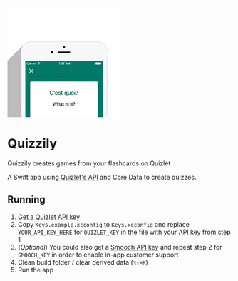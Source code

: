![Screenshot of Quizzily](https://github.com/AcroMace/quizzily/blob/gh-pages/img/truefalse.png)

# Quizzily

Quizzily creates games from your flashcards on Quizlet

A Swift app using [Quizlet's API](https://quizlet.com/api/2.0/docs) and Core Data to create quizzes.

## Running

1. [Get a Quizlet API key](https://quizlet.com/api/2.0/docs)
2. Copy `Keys.example.xcconfig` to `Keys.xcconfig` and replace `YOUR_API_KEY_HERE` for `QUIZLET_KEY` in the file with your API key from step 1
3. (*Optional*) You could also get a [Smooch API key](https://smooch.io) and repeat step 2 for `SMOOCH_KEY` in order to enable in-app customer support
4. Clean build folder / clear derived data (`⌥⇧⌘K`)
5. Run the app
